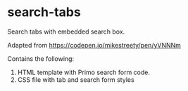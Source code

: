 # search-tabs
Search tabs with embedded search box.

Adapted from https://codepen.io/mikestreety/pen/yVNNNm

Contains the following:
1. HTML template with Primo search form code. 
2. CSS file with tab and search form styles
